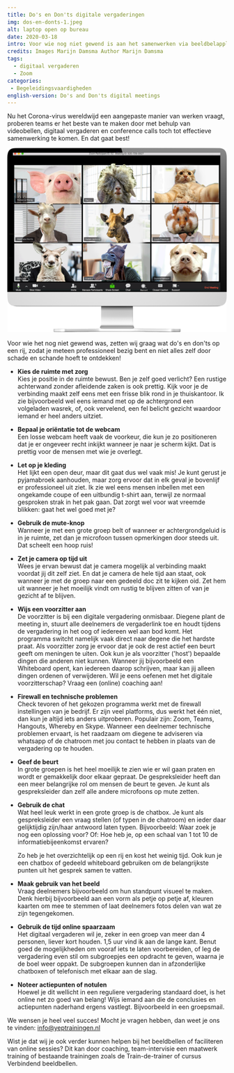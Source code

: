 ```yaml
---
title: Do's en Don'ts digitale vergaderingen
img: dos-en-donts-1.jpeg
alt: laptop open op bureau
date: 2020-03-18
intro: Voor wie nog niet gewend is aan het samenwerken via beeldbelapplicaties, zetten we graag wat tips op een rij. Zo maak je direct een professionele indruk!
credits: Images Marijn Damsma Author Marijn Damsma
tags: 
  - digitaal vergaderen
  - Zoom
categories:
 - Begeleidingsvaardigheden
english-version: Do's and Don'ts digital meetings
---
```


Nu het Corona-virus wereldwijd een aangepaste manier van werken vraagt, proberen teams er het beste van te maken door met behulp van videobellen, digitaal vergaderen en conference calls toch tot effectieve samenwerking te komen. En dat gaat best!

![scherm vol dieren die samen op Zoom zitten](dos-en-donts-2.png)

Voor wie het nog niet gewend was, zetten wij graag wat do's en don'ts op een rij, zodat je meteen professioneel bezig bent en niet alles zelf door schade en schande hoeft te ontdekken!

*   **Kies de ruimte met zorg**  
    Kies je positie in de ruimte bewust. Ben je zelf goed verlicht? Een rustige achterwand zonder afleidende zaken is ook prettig. Kijk voor je de verbinding maakt zelf eens met een frisse blik rond in je thuiskantoor. Ik zie bijvoorbeeld wel eens iemand met op de achtergrond een volgeladen wasrek, of, ook vervelend, een fel belicht gezicht waardoor iemand er heel anders uitziet.  
    
*   **Bepaal je oriëntatie tot de webcam**  
    Een losse webcam heeft vaak de voorkeur, die kun je zo positioneren dat je er ongeveer recht inkijkt wanneer je naar je scherm kijkt. Dat is prettig voor de mensen met wie je overlegt.  
    
*   **Let op je kleding**  
    Het lijkt een open deur, maar dit gaat dus wel vaak mis! Je kunt gerust je pyjamabroek aanhouden, maar zorg ervoor dat in elk geval je bovenlijf er professioneel uit ziet. Ik zie wel eens mensen inbellen met een ongekamde coupe of een uitbundig t-shirt aan, terwijl ze normaal gesproken strak in het pak gaan. Dat zorgt wel voor wat vreemde blikken: gaat het wel goed met je?  
    
*   **Gebruik de mute-knop**  
    Wanneer je met een grote groep belt of wanneer er achtergrondgeluid is in je ruimte, zet dan je microfoon tussen opmerkingen door steeds uit. Dat scheelt een hoop ruis!  
    
*   **Zet je camera op tijd uit**  
    Wees je ervan bewust dat je camera mogelijk al verbinding maakt voordat jij dit zelf ziet. En dat je camera de hele tijd aan staat, ook wanneer je met de groep naar een gedeeld doc zit te kijken oid. Zet hem uit wanneer je het moeilijk vindt om rustig te blijven zitten of van je gezicht af te blijven.  
    
*   **Wijs een voorzitter aan**  
    De voorzitter is bij een digitale vergadering onmisbaar. Diegene plant de meeting in, stuurt alle deelnemers de vergaderlink toe en houdt tijdens de vergadering in het oog of iedereen wel aan bod komt. Het programma switcht namelijk vaak direct naar degene die het hardste praat. Als voorzitter zorg je ervoor dat je ook de rest actief een beurt geeft om meningen te uiten. Ook kun je als voorzitter ('host') bepaalde dingen die anderen niet kunnen. Wanneer jij bijvoorbeeld een Whiteboard opent, kan iedereen daarop schrijven, maar kan jij alleen dingen ordenen of verwijderen. Wil je eens oefenen met het digitale voorzitterschap? Vraag een (online) coaching aan!  
    
*   **Firewall en technische problemen**  
    Check tevoren of het gekozen programma werkt met de firewall instellingen van je bedrijf. Er zijn veel platforms, dus werkt het één niet, dan kun je altijd iets anders uitproberen. Populair zijn: Zoom, Teams, Hangouts, Whereby en Skype. Wanneer een deelnemer technische problemen ervaart, is het raadzaam om diegene te adviseren via whatsapp of de chatroom met jou contact te hebben in plaats van de vergadering op te houden.  
    
*   **Geef de beurt**  
    In grote groepen is het heel moeilijk te zien wie er wil gaan praten en wordt er gemakkelijk door elkaar gepraat. De gespreksleider heeft dan een meer belangrijke rol om mensen de beurt te geven. Je kunt als gespreksleider dan zelf alle andere microfoons op mute zetten.  
    
*   **Gebruik de chat**  
    Wat heel leuk werkt in een grote groep is de chatbox. Je kunt als gespreksleider een vraag stellen (of typen in de chatroom) en ieder daar gelijktijdig zijn/haar antwoord laten typen. Bijvoorbeeld: Waar zoek je nog een oplossing voor? Of: Hoe heb je, op een schaal van 1 tot 10 de informatiebijeenkomst ervaren?  
      
    Zo heb je het overzichtelijk op een rij en kost het weinig tijd. Ook kun je een chatbox of gedeeld whiteboard gebruiken om de belangrijkste punten uit het gesprek samen te vatten.  
    
*   **Maak gebruik van het beeld**  
    Vraag deelnemers bijvoorbeeld om hun standpunt visueel te maken. Denk hierbij bijvoorbeeld aan een vorm als petje op petje af, kleuren kaarten om mee te stemmen of laat deelnemers fotos delen van wat ze zijn tegengekomen.  
    
*   **Gebruik de tijd online spaarzaam**  
    Het digitaal vergaderen wil je, zeker in een groep van meer dan 4 personen, liever kort houden. 1,5 uur vind ik aan de lange kant. Benut goed de mogelijkheden om vooraf iets te laten voorbereiden, of leg de vergadering even stil om subgroepjes een opdracht te geven, waarna je de boel weer oppakt. De subgroepen kunnen dan in afzonderlijke chatboxen of telefonisch met elkaar aan de slag.  
    
*   **Noteer actiepunten of notulen**  
    Hoewel je dit wellicht in een reguliere vergadering standaard doet, is het online net zo goed van belang! Wijs iemand aan die de conclusies en actiepunten naderhand ergens vastlegt. Bijvoorbeeld in een groepsmail.

We wensen je heel veel succes! Mocht je vragen hebben, dan weet je ons te vinden: info@yeptrainingen.nl  
  
Wist je dat wij je ook verder kunnen helpen bij het beeldbellen of faciliteren van online sessies? Dit kan door coaching, team-intervisie een maatwerk training of bestaande trainingen zoals de Train-de-trainer of cursus Verbindend beeldbellen.